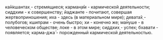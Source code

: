 ка̄н̇кшантах̣ - стремящиеся; карман̣а̄м - кармической деятельности; сиддхим - к совершенству; йаджанте - почитают, совершая жертвоприношения; иха - здесь (в материальном мире); девата̄х̣ - полубогов; кшипрам - очень быстро; хи - конечно же; ма̄нуше - в человеческом обществе; локе - в этом мире; сиддхих̣ - успех; бхавати - появляется; карма-джа̄ - порожденный кармической деятельностью.